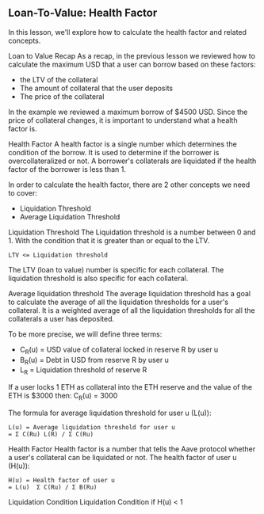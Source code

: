 ## Loan-To-Value: Health Factor

In this lesson, we'll explore how to calculate the health factor and related concepts.

Loan to Value Recap
As a recap, in the previous lesson we reviewed how to calculate the maximum USD that a user can borrow based on these factors:

- the LTV of the collateral
- The amount of collateral that the user deposits
- The price of the collateral

In the example we reviewed a maximum borrow of $4500 USD. Since the price of collateral changes, it is important to understand what a health factor is.

Health Factor
A health factor is a single number which determines the condition of the borrow. It is used to determine if the borrower is overcollateralized or not. A borrower's collaterals are liquidated if the health factor of the borrower is less than 1.

In order to calculate the health factor, there are 2 other concepts we need to cover:

- Liquidation Threshold
- Average Liquidation Threshold

Liquidation Threshold
The Liquidation threshold is a number between 0 and 1. With the condition that it is greater than or equal to the LTV.

```solidity
LTV <= Liquidation threshold
```

The LTV (loan to value) number is specific for each collateral. The liquidation threshold is also specific for each collateral.

Average liquidation threshold
The average liquidation threshold has a goal to calculate the average of all the liquidation thresholds for a user's collateral. It is a weighted average of all the liquidation thresholds for all the collaterals a user has deposited.

To be more precise, we will define three terms:

- C<sub>R</sub>(u) = USD value of collateral locked in reserve R by user u
- B<sub>R</sub>(u) = Debt in USD from reserve R by user u
- L<sub>R</sub> = Liquidation threshold of reserve R

If a user locks 1 ETH as collateral into the ETH reserve and the value of the ETH is $3000 then:
C<sub>R</sub>(u) = 3000

The formula for average liquidation threshold for user u (L(u)):

```solidity
L(u) = Average liquidation threshold for user u
= Σ C(Ru) L(R) / Σ C(Ru)
```

Health Factor
Health factor is a number that tells the Aave protocol whether a user's collateral can be liquidated or not. The health factor of user u (H(u)):

```solidity
H(u) = Health factor of user u
= L(u)  Σ C(Ru) / Σ B(Ru)
```

Liquidation Condition
Liquidation Condition if H(u) < 1
